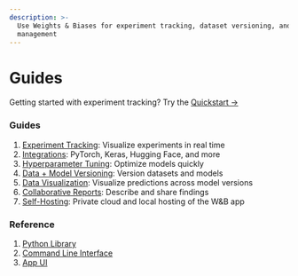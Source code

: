 ```yaml
---
description: >-
  Use Weights & Biases for experiment tracking, dataset versioning, and model
  management
---
```


# Guides

Getting started with experiment tracking? Try the [Quickstart →](../quickstart.md)

### Guides

1. [Experiment Tracking](track/): Visualize experiments in real time
2. [Integrations](integrations/): PyTorch, Keras, Hugging Face, and more
3. [Hyperparameter Tuning](sweeps/): Optimize models quickly
4. [Data + Model Versioning](artifacts/): Version datasets and models
5. [Data Visualization](data-vis/): Visualize predictions across model versions
6. [Collaborative Reports](reports/): Describe and share findings
7. [Self-Hosting](self-hosted/): Private cloud and local hosting of the W\&B app

### Reference

1. [Python Library](../ref/python/)
2. [Command Line Interface](../ref/cli/)
3. [App UI](../ref/app/)
